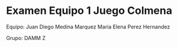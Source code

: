 # Examen Equipo 1 Juego Colmena

Equipo:
Juan Diego Medina Marquez
Maria Elena Perez Hernandez

Grupo: DAMM Z
